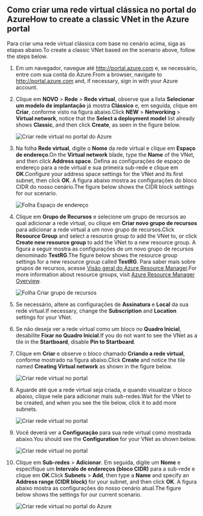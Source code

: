 ## <a name="how-to-create-a-classic-vnet-in-the-azure-portal"></a><span data-ttu-id="be649-101">Como criar uma rede virtual clássica no portal do Azure</span><span class="sxs-lookup"><span data-stu-id="be649-101">How to create a classic VNet in the Azure portal</span></span>
<span data-ttu-id="be649-102">Para criar uma rede virtual clássica com base no cenário acima, siga as etapas abaixo.</span><span class="sxs-lookup"><span data-stu-id="be649-102">To create a classic VNet based on the scenario above, follow the steps below.</span></span>

1. <span data-ttu-id="be649-103">Em um navegador, navegue até http://portal.azure.com e, se necessário, entre com sua conta do Azure.</span><span class="sxs-lookup"><span data-stu-id="be649-103">From a browser, navigate to http://portal.azure.com and, if necessary, sign in with your Azure account.</span></span>
2. <span data-ttu-id="be649-104">Clique em **NOVO** > **Rede** > **Rede virtual**, observe que a lista **Selecionar um modelo de implantação** já mostra **Clássico** e, em seguida, clique em **Criar**, conforme visto na figura abaixo.</span><span class="sxs-lookup"><span data-stu-id="be649-104">Click **NEW** > **Networking** > **Virtual network**, notice that the **Select a deployment model** list already shows **Classic**, and then click **Create**, as seen in the figure below.</span></span>
   
    ![Criar rede virtual no portal do Azure](./media/virtual-networks-create-vnet-classic-pportal-include/vnet-create-pportal-figure1.gif)
3. <span data-ttu-id="be649-106">Na folha **Rede virtual**, digite o **Nome** da rede virtual e clique em **Espaço de endereço**.</span><span class="sxs-lookup"><span data-stu-id="be649-106">On the **Virtual network** blade, type the **Name** of the VNet, and then click **Address space**.</span></span> <span data-ttu-id="be649-107">Defina as configurações de espaço de endereço para a rede virtual e sua primeira sub-rede e clique em **OK**.</span><span class="sxs-lookup"><span data-stu-id="be649-107">Configure your address space settings for the VNet and its first subnet, then click **OK**.</span></span> <span data-ttu-id="be649-108">A figura abaixo mostra as configurações do bloco CIDR do nosso cenário.</span><span class="sxs-lookup"><span data-stu-id="be649-108">The figure below shows the CIDR block settings for our scenario.</span></span>
   
    ![Folha Espaço de endereço](./media/virtual-networks-create-vnet-classic-pportal-include/vnet-create-pportal-figure2.png)
4. <span data-ttu-id="be649-110">Clique em **Grupo de Recursos** e selecione um grupo de recursos ao qual adicionar a rede virtual, ou clique em **Criar novo grupo de recursos** para adicionar a rede virtual a um novo grupo de recursos.</span><span class="sxs-lookup"><span data-stu-id="be649-110">Click **Resource Group** and select a resource group to add the VNet to, or click **Create new resource group** to add the VNet to a new resource group.</span></span> <span data-ttu-id="be649-111">A figura a seguir mostra as configurações de um novo grupo de recursos denominado **TestRG**.</span><span class="sxs-lookup"><span data-stu-id="be649-111">The figure below shows the resource group settings for a new resource group called **TestRG**.</span></span> <span data-ttu-id="be649-112">Para saber mais sobre grupos de recursos, acesse [Visão geral do Azure Resource Manager](../articles/azure-resource-manager/resource-group-overview.md#resource-groups).</span><span class="sxs-lookup"><span data-stu-id="be649-112">For more information about resource groups, visit [Azure Resource Manager Overview](../articles/azure-resource-manager/resource-group-overview.md#resource-groups).</span></span>
   
    ![Folha Criar grupo de recursos](./media/virtual-networks-create-vnet-classic-pportal-include/vnet-create-pportal-figure3.png)
5. <span data-ttu-id="be649-114">Se necessário, altere as configurações de **Assinatura** e **Local** da sua rede virtual.</span><span class="sxs-lookup"><span data-stu-id="be649-114">If necessary, change the **Subscription** and **Location** settings for your VNet.</span></span> 
6. <span data-ttu-id="be649-115">Se não deseja ver a rede virtual como um bloco no **Quadro Inicial**, desabilite **Fixar no Quadro Inicial**.</span><span class="sxs-lookup"><span data-stu-id="be649-115">If you do not want to see the VNet as a tile in the **Startboard**, disable **Pin to Startboard**.</span></span> 
7. <span data-ttu-id="be649-116">Clique em **Criar** e observe o bloco chamado **Criando a rede virtual**, conforme mostrado na figura abaixo.</span><span class="sxs-lookup"><span data-stu-id="be649-116">Click **Create** and notice the tile named **Creating Virtual network** as shown in the figure below.</span></span>
   
    ![Criar rede virtual no portal](./media/virtual-networks-create-vnet-classic-pportal-include/vnet-create-pportal-figure4.png)
8. <span data-ttu-id="be649-118">Aguarde até que a rede virtual seja criada, e quando visualizar o bloco abaixo, clique nele para adicionar mais sub-redes.</span><span class="sxs-lookup"><span data-stu-id="be649-118">Wait for the VNet to be created, and when you see the tile below, click it to add more subnets.</span></span>
   
    ![Criar rede virtual no portal](./media/virtual-networks-create-vnet-classic-pportal-include/vnet-create-pportal-figure5.png)
9. <span data-ttu-id="be649-120">Você deverá ver a **Configuração** para sua rede virtual como mostrada abaixo.</span><span class="sxs-lookup"><span data-stu-id="be649-120">You should see the **Configuration** for your VNet as shown below.</span></span> 
   
    ![Criar rede virtual no portal](./media/virtual-networks-create-vnet-classic-pportal-include/vnet-create-pportal-figure6.png)
10. <span data-ttu-id="be649-122">Clique em **Sub-redes** > **Adicionar**. Em seguida, digite um **Nome** e especifique um **Intervalo de endereços (bloco CIDR)** para a sub-rede e clique em **OK**.</span><span class="sxs-lookup"><span data-stu-id="be649-122">Click **Subnets** > **Add**, then type a **Name** and specify an **Address range (CIDR block)** for your subnet, and then click **OK**.</span></span> <span data-ttu-id="be649-123">A figura abaixo mostra as configurações do nosso cenário atual.</span><span class="sxs-lookup"><span data-stu-id="be649-123">The figure below shows the settings for our current scenario.</span></span>
    
    ![Criar rede virtual no portal do Azure](./media/virtual-networks-create-vnet-classic-pportal-include/vnet-create-pportal-figure7.gif)

